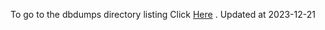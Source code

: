 To go to the dbdumps directory listing Click [Here](https://ipfs.io/ipfs/bafkreig3fcyxztglu7igbhfdpmcvcy7lo7hlq5zdiumlic3doc4zk22fpa) . Updated at 2023-12-21